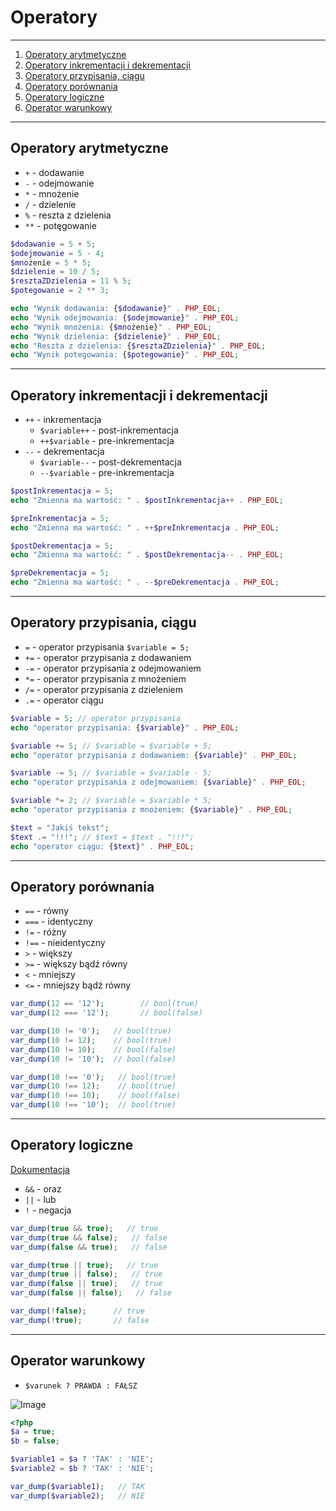 # Operatory

-------------

1. [Operatory arytmetyczne](#operatory-arytmetyczne)
2. [Operatory inkrementacji i dekrementacji](#operatory-inkrementacji-i-dekrementacji)
3. [Operatory przypisania, ciągu](#operatory-przypisania-ciągu)
4. [Operatory porównania](#operatory-porównania)
5. [Operatory logiczne](#operatory-logiczne)
6. [Operator warunkowy](#operator-warunkowy)

-------------

## Operatory arytmetyczne

- `+` - dodawanie
- `-` - odejmowanie
- `*` - mnożenie
- `/` - dzielenie
- `%` - reszta z dzielenia
- `**` - potęgowanie

```php
$dodawanie = 5 + 5;
$odejmowanie = 5 - 4;
$mnożenie = 5 * 5;
$dzielenie = 10 / 5;
$resztaZDzielenia = 11 % 5;
$potegowanie = 2 ** 3;

echo "Wynik dodawania: {$dodawanie}" . PHP_EOL;
echo "Wynik odejmowania: {$odejmowanie}" . PHP_EOL;
echo "Wynik mnożenia: {$mnożenie}" . PHP_EOL;
echo "Wynik dzielenia: {$dzielenie}" . PHP_EOL;
echo "Reszta z dzielenia: {$resztaZDzielenia}" . PHP_EOL;
echo "Wynik potegowania: {$potegowanie}" . PHP_EOL;
```

-------------

## Operatory inkrementacji i dekrementacji

- `++` - inkrementacja
    - `$variable++` - post-inkrementacja
    - `++$variable` - pre-inkrementacja
- `--` - dekrementacja
    - `$variable--` - post-dekrementacja
    - `--$variable` - pre-inkrementacja

```php
$postInkrementacja = 5;
echo "Zmienna ma wartość: " . $postInkrementacja++ . PHP_EOL;

$preInkrementacja = 5;
echo "Zmienna ma wartość: " . ++$preInkrementacja . PHP_EOL;

$postDekrementacja = 5;
echo "Zmienna ma wartość: " . $postDekrementacja-- . PHP_EOL;

$preDekrementacja = 5;
echo "Zmienna ma wartość: " . --$preDekrementacja . PHP_EOL;
```

-------------

## Operatory przypisania, ciągu

- `=` - operator przypisania `$variable = 5;`
- `+=` - operator przypisania z dodawaniem
- `-=` - operator przypisania z odejmowaniem
- `*=` - operator przypisania z mnożeniem
- `/=` - operator przypisania z dzieleniem
- `.=` - operator ciągu


```php
$variable = 5; // operator przypisania
echo "operator przypisania: {$variable}" . PHP_EOL;

$variable += 5; // $variable = $variable + 5;
echo "operator przypisania z dodawaniem: {$variable}" . PHP_EOL;

$variable -= 5; // $variable = $variable - 5;
echo "operator przypisania z odejmowaniem: {$variable}" . PHP_EOL;

$variable *= 2; // $variable = $variable * 5;
echo "operator przypisania z mnożeniem: {$variable}" . PHP_EOL;

$text = "Jakiś tekst";
$text .= "!!!"; // $text = $text . "!!!";
echo "operator ciągu: {$text}" . PHP_EOL;
```

-------------

## Operatory porównania

- `==` - równy
- `===` - identyczny
- `!=` - różny
- `!==` - nieidentyczny
- `>` - większy
- `>=` - większy bądź równy
- `<` - mniejszy
- `<=` - mniejszy bądź równy

```php
var_dump(12 == '12');        // bool(true)
var_dump(12 === '12');       // bool(false)

var_dump(10 != '0');   // bool(true)
var_dump(10 != 12);    // bool(true)
var_dump(10 != 10);    // bool(false)
var_dump(10 != '10');  // bool(false)

var_dump(10 !== '0');   // bool(true)
var_dump(10 !== 12);    // bool(true)
var_dump(10 !== 10);    // bool(false)
var_dump(10 !== '10');  // bool(true)
```

-------------

## Operatory logiczne

[Dokumentacja](https://www.php.net/manual/en/language.operators.logical.php)

- `&&` - oraz
- `||` - lub
- `!` - negacja

```php
var_dump(true && true);   // true
var_dump(true && false);   // false
var_dump(false && true);   // false

var_dump(true || true);   // true
var_dump(true || false);   // true
var_dump(false || true);   // true
var_dump(false || false);   // false

var_dump(!false);      // true
var_dump(!true);       // false
```

-------------

## Operator warunkowy

- `$varunek ? PRAWDA : FAŁSZ`

![Image](https://wswiecieit.dev/wp-content/uploads/2023/03/Zrzut-ekranu-2023-03-29-o-19.28.37.png)

```php
<?php 
$a = true;
$b = false;

$variable1 = $a ? 'TAK' : 'NIE';
$variable2 = $b ? 'TAK' : 'NIE';

var_dump($variable1);   // TAK
var_dump($variable2);   // NIE
```